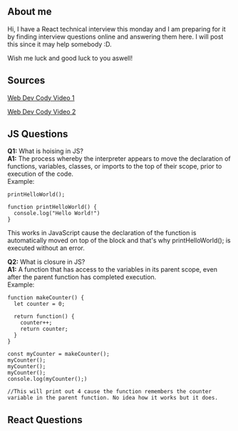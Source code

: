 ## About me

Hi, I have a React technical interview this monday and I am preparing for it by finding interview questions online and answering them here. I will post this since it may help somebody :D.  

  
Wish me luck and good luck to you aswell!

## Sources

[Web Dev Cody Video 1](https://www.youtube.com/watch?v=xo1sW5HD7os)  

[Web Dev Cody Video 2](https://www.youtube.com/watch?v=AHbAAnt9qsY)

## JS Questions
**Q1:** What is hoising in JS?  
**A1:** The process whereby the interpreter appears to move the declaration of functions, variables, classes, or imports to the top of their scope, prior to execution of the code.  
Example:  
```
printHelloWorld();

function printHelloWorld() {
  console.log("Hello World!")
}
```
This works in JavaScript cause the declaration of the function is automatically moved on top of the block and that's why printHelloWorld(); is executed without an error.  


**Q2:** What is closure in JS?  
**A1:** A function that has access to the variables in its parent scope, even after the parent function has completed execution.  
Example:  
```
function makeCounter() {
  let counter = 0;

  return function() {
    counter++;
    return counter;
  }
}

const myCounter = makeCounter();
myCounter();
myCounter();
myCounter();
console.log(myCounter();)

//This will print out 4 cause the function remembers the counter variable in the parent function. No idea how it works but it does.
```

## React Questions
